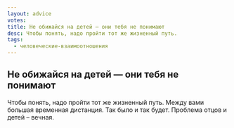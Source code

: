 ```yaml
---
layout: advice
votes:
title: Не обижайся на детей — они тебя не понимают
desc: Чтобы понять, надо пройти тот же жизненный путь.
tags:
  - человеческие-взаимоотношения
---
```


## Не обижайся на детей — они тебя не понимают

Чтобы понять, надо пройти тот же жизненный путь. Между вами большая временная дистанция. Так было и так будет. Проблема отцов и детей – вечная.
